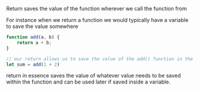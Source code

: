 Return saves the value of the function wherever we call the function from

For instance when we return a function we would typically have a variable to save the value somewhere

```javascript
function add(a, b) {
	return a + b;
}

// our return allows us to save the value of the add() function in the variable sum
let sum = add(1 + 2)
```

return in essence saves the value of whatever value needs to be saved within the function and can be used later if saved inside a variable.

